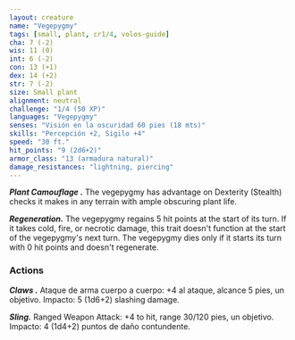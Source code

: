 ```yaml
---
layout: creature
name: "Vegepygmy"
tags: [small, plant, cr1/4, volos-guide]
cha: 7 (-2)
wis: 11 (0)
int: 6 (-2)
con: 13 (+1)
dex: 14 (+2)
str: 7 (-2)
size: Small plant
alignment: neutral
challenge: "1/4 (50 XP)"
languages: "Vegepygmy"
senses: "Visión en la oscuridad 60 pies (18 mts)"
skills: "Percepción +2, Sigilo +4"
speed: "30 ft."
hit_points: "9 (2d6+2)"
armor_class: "13 (armadura natural)"
damage_resistances: "lightning, piercing"
---
```


***Plant Camouflage .*** The vegepygmy has advantage on Dexterity (Stealth) checks it makes in any terrain with ample obscuring plant life.

***Regeneration.*** The vegepygmy regains 5 hit points at the start of its turn. If it takes cold, fire, or necrotic damage, this trait doesn't function at the start of the vegepygmy's next turn. The vegepygmy dies only if it starts its turn with 0 hit points and doesn't regenerate.

### Actions

***Claws .*** Ataque de arma cuerpo a cuerpo: +4 al ataque, alcance 5 pies, un objetivo. Impacto: 5 (1d6+2) slashing damage.

***Sling.*** Ranged Weapon Attack: +4 to hit, range 30/120 pies, un objetivo. Impacto: 4 (1d4+2) puntos de daño contundente.